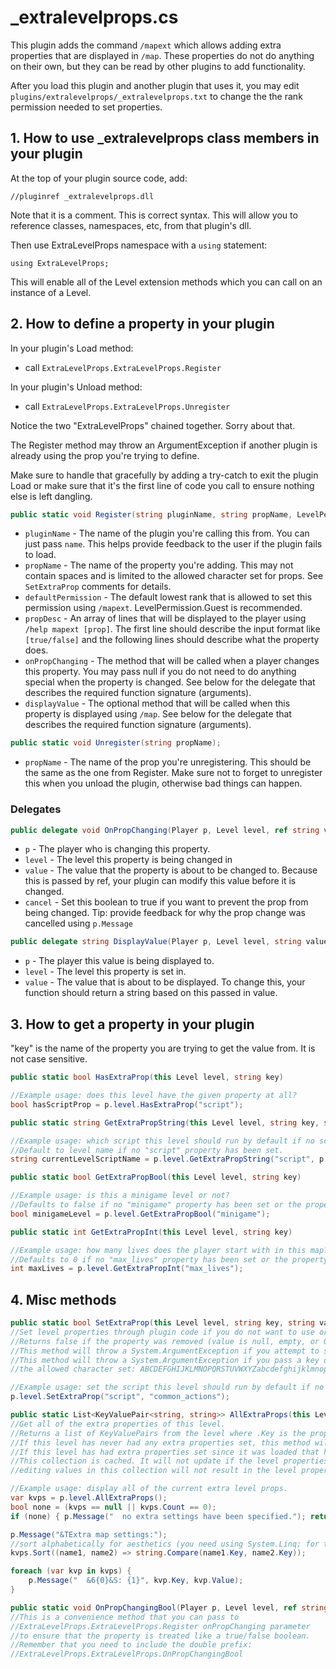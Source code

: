 # _extralevelprops.cs
This plugin adds the command `/mapext` which allows adding extra properties that are displayed in `/map`. These properties do not do anything on their own, but they can be read by other plugins to add functionality.

After you load this plugin and another plugin that uses it, you may edit `plugins/extralevelprops/_extralevelprops.txt` to change the the rank permission needed to set properties.

## 1. How to use _extralevelprops class members in your plugin

At the top of your plugin source code, add:

`//pluginref _extralevelprops.dll`

Note that it is a comment. This is correct syntax. This will allow you to reference classes, namespaces, etc, from that plugin's dll.

Then use ExtraLevelProps namespace with a `using` statement:

`using ExtraLevelProps;`

This will enable all of the Level extension methods which you can call on an instance of a Level.

## 2. How to define a property in your plugin

In your plugin's Load method:
- call `ExtraLevelProps.ExtraLevelProps.Register`

In your plugin's Unload method:
- call `ExtraLevelProps.ExtraLevelProps.Unregister`

Notice the two "ExtraLevelProps" chained together. Sorry about that.

The Register method may throw an ArgumentException if another plugin is already using the prop you're trying to define.

Make sure to handle that gracefully by adding a try-catch to exit the plugin Load or make sure that it's the first line of code you call to ensure nothing else is left dangling.


```CS
public static void Register(string pluginName, string propName, LevelPermission defaultPermission, string[] propDesc, OnPropChanging onPropChanging, DisplayValue displayValue = null);
```
- `pluginName` -
The name of the plugin you're calling this from. You can just pass `name`. This helps provide feedback to the user if the plugin fails to load.
- `propName` - The name of the property you're adding. This may not contain spaces and is limited to the allowed character set for props. See `SetExtraProp` comments for details.
- `defaultPermission` - The default lowest rank that is allowed to set this permission using `/mapext`. LevelPermission.Guest is recommended.
- `propDesc` - An array of lines that will be displayed to the player using `/help mapext [prop]`. The first line should describe the input format like `[true/false]` and the following lines should describe what the property does.
- `onPropChanging` - The method that will be called when a player changes this property. You may pass null if you do not need to do anything special when the property is changed. See below for the delegate that describes the required function signature (arguments).
- `displayValue` - The optional method that will be called when this property is displayed using `/map`. See below for the delegate that describes the required function signature (arguments).

```CS
public static void Unregister(string propName);
```
- `propName` -
The name of the prop you're unregistering. This should be the same as the one from Register. Make sure not to forget to unregister this when you unload the plugin, otherwise bad things can happen.

### Delegates
```CS
public delegate void OnPropChanging(Player p, Level level, ref string value, ref bool cancel);
```
- `p` - The player who is changing this property.
- `level` - The level this property is being changed in
- `value` - The value that the property is about to be changed to. Because this is passed by ref, your plugin can modify this value before it is changed.
- `cancel` - Set this boolean to true if you want to prevent the prop from being changed. Tip: provide feedback for why the prop change was cancelled using `p.Message`

```CS
public delegate string DisplayValue(Player p, Level level, string value);
```
- `p` - The player this value is being displayed to.
- `level` - The level this property is set in.
- `value` - The value that is about to be displayed. To change this, your function should return a string based on this passed in value.

## 3. How to get a property in your plugin

"key" is the name of the property you are trying to get the value from. It is not case sensitive.

```CS
public static bool HasExtraProp(this Level level, string key)

//Example usage: does this level have the given property at all?
bool hasScriptProp = p.level.HasExtraProp("script");
```

```CS
public static string GetExtraPropString(this Level level, string key, string defaultValue = "")

//Example usage: which script this level should run by default if no script is provided.
//Default to level name if no "script" property has been set.
string currentLevelScriptName = p.level.GetExtraPropString("script", p.level.name);
```

```CS
public static bool GetExtraPropBool(this Level level, string key)

//Example usage: is this a minigame level or not?
//Defaults to false if no "minigame" property has been set or the property could not be parsed as a bool.
bool minigameLevel = p.level.GetExtraPropBool("minigame");
```

```CS
public static int GetExtraPropInt(this Level level, string key)

//Example usage: how many lives does the player start with in this map?
//Defaults to 0 if no "max_lives" property has been set or the property could not be parsed as an int.
int maxLives = p.level.GetExtraPropInt("max_lives");
```

## 4. Misc methods

```CS
public static bool SetExtraProp(this Level level, string key, string value)
//Set level properties through plugin code if you do not want to use or allow the use of /mapext
//Returns false if the property was removed (value is null, empty, or 0), otherwise true.
//This method will throw a System.ArgumentException if you attempt to set a property that has not been defined yet.
//This method will throw a System.ArgumentException if you pass a key or value with characters that are not included in
//the allowed character set: ABCDEFGHIJKLMNOPQRSTUVWXYZabcdefghijklmnopqrstuvwxyz1234567890._+,-/

//Example usage: set the script this level should run by default if no script is provided.
p.level.SetExtraProp("script", "common_actions");
```

```CS
public static List<KeyValuePair<string, string>> AllExtraProps(this Level level)
//Get all of the extra properties of this level.
//Returns a list of KeyValuePairs from the level where .Key is the property name and .Value is the property value.
//If this level has never had any extra properties set, this method will return null.
//If this level has had extra properties set since it was loaded that have since been removed, this method will return an empty List.
//This collection is cached. It will not update if the level properties change after you retrieve it and
//editing values in this collection will not result in the level properties being edited.

//Example usage: display all of the current extra level props.
var kvps = p.level.AllExtraProps();
bool none = (kvps == null || kvps.Count == 0);
if (none) { p.Message("  no extra settings have been specified."); return; }

p.Message("&TExtra map settings:");
//sort alphabetically for aesthetics (you need using System.Linq; for this):
kvps.Sort((name1, name2) => string.Compare(name1.Key, name2.Key));

foreach (var kvp in kvps) {
    p.Message("  &6{0}&S: {1}", kvp.Key, kvp.Value);
}

```

```CS
public static void OnPropChangingBool(Player p, Level level, ref string value, ref bool cancel);
//This is a convenience method that you can pass to
//ExtraLevelProps.ExtraLevelProps.Register onPropChanging parameter
//to ensure that the property is treated like a true/false boolean.
//Remember that you need to include the double prefix:
//ExtraLevelProps.ExtraLevelProps.OnPropChangingBool
```